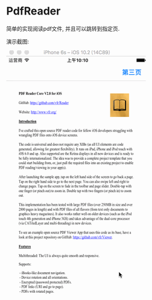# PdfReader
简单的实现阅读pdf文件, 并且可以跳转到指定页.

演示截图:

![image](https://github.com/huicuihui/PdfReader/blob/master/pdfReader.gif)
